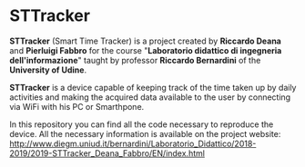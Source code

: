 # STTracker

**STTracker** (Smart Time Tracker) is a project created by **Riccardo Deana** and **Pierluigi Fabbro** for the course "**Laboratorio didattico di ingegneria dell'informazione**" taught by professor **Riccardo Bernardini** of the **University of Udine**.

**STTracker** is a device capable of keeping track of the time taken up by daily activities and making the acquired data available to the user by connecting via WiFi with his PC or Smarthpone.

In this repository you can find all the code necessary to reproduce the device. All the necessary information is available on the project website:
http://www.diegm.uniud.it/bernardini/Laboratorio_Didattico/2018-2019/2019-STTracker_Deana_Fabbro/EN/index.html
